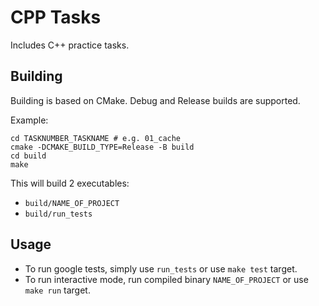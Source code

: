 # CPP Tasks

Includes C++ practice tasks.

## Building

Building is based on CMake. Debug and Release builds are supported.

Example:
```
cd TASKNUMBER_TASKNAME # e.g. 01_cache
cmake -DCMAKE_BUILD_TYPE=Release -B build
cd build
make
```

This will build 2 executables:
* `build/NAME_OF_PROJECT`
* `build/run_tests`

## Usage

* To run google tests, simply use `run_tests` or use `make test` target.
* To run interactive mode, run compiled binary `NAME_OF_PROJECT` or use `make run` target.
